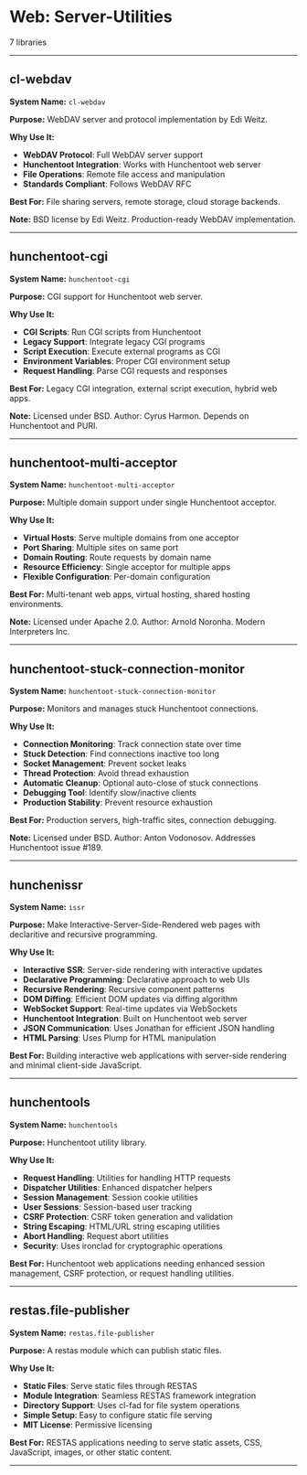 # Web: Server-Utilities

7 libraries

---

## cl-webdav

**System Name:** `cl-webdav`

**Purpose:** WebDAV server and protocol implementation by Edi Weitz.

**Why Use It:**
- **WebDAV Protocol**: Full WebDAV server support
- **Hunchentoot Integration**: Works with Hunchentoot web server
- **File Operations**: Remote file access and manipulation
- **Standards Compliant**: Follows WebDAV RFC

**Best For:** File sharing servers, remote storage, cloud storage backends.

**Note:** BSD license by Edi Weitz. Production-ready WebDAV implementation.

---


## hunchentoot-cgi

**System Name:** `hunchentoot-cgi`

**Purpose:** CGI support for Hunchentoot web server.

**Why Use It:**
- **CGI Scripts**: Run CGI scripts from Hunchentoot
- **Legacy Support**: Integrate legacy CGI programs
- **Script Execution**: Execute external programs as CGI
- **Environment Variables**: Proper CGI environment setup
- **Request Handling**: Parse CGI requests and responses

**Best For:** Legacy CGI integration, external script execution, hybrid web apps.

**Note:** Licensed under BSD. Author: Cyrus Harmon. Depends on Hunchentoot and PURI.

---


## hunchentoot-multi-acceptor

**System Name:** `hunchentoot-multi-acceptor`

**Purpose:** Multiple domain support under single Hunchentoot acceptor.

**Why Use It:**
- **Virtual Hosts**: Serve multiple domains from one acceptor
- **Port Sharing**: Multiple sites on same port
- **Domain Routing**: Route requests by domain name
- **Resource Efficiency**: Single acceptor for multiple apps
- **Flexible Configuration**: Per-domain configuration

**Best For:** Multi-tenant web apps, virtual hosting, shared hosting environments.

**Note:** Licensed under Apache 2.0. Author: Arnold Noronha. Modern Interpreters Inc.

---


## hunchentoot-stuck-connection-monitor

**System Name:** `hunchentoot-stuck-connection-monitor`

**Purpose:** Monitors and manages stuck Hunchentoot connections.

**Why Use It:**
- **Connection Monitoring**: Track connection state over time
- **Stuck Detection**: Find connections inactive too long
- **Socket Management**: Prevent socket leaks
- **Thread Protection**: Avoid thread exhaustion
- **Automatic Cleanup**: Optional auto-close of stuck connections
- **Debugging Tool**: Identify slow/inactive clients
- **Production Stability**: Prevent resource exhaustion

**Best For:** Production servers, high-traffic sites, connection debugging.

**Note:** Licensed under BSD. Author: Anton Vodonosov. Addresses Hunchentoot issue #189.

---


## hunchenissr

**System Name:** `issr`

**Purpose:** Make Interactive-Server-Side-Rendered web pages with declaritive and recursive programming.

**Why Use It:**
- **Interactive SSR**: Server-side rendering with interactive updates
- **Declarative Programming**: Declarative approach to web UIs
- **Recursive Rendering**: Recursive component patterns
- **DOM Diffing**: Efficient DOM updates via diffing algorithm
- **WebSocket Support**: Real-time updates via WebSockets
- **Hunchentoot Integration**: Built on Hunchentoot web server
- **JSON Communication**: Uses Jonathan for efficient JSON handling
- **HTML Parsing**: Uses Plump for HTML manipulation

**Best For:** Building interactive web applications with server-side rendering and minimal client-side JavaScript.

---


## hunchentools

**System Name:** `hunchentools`

**Purpose:** Hunchentoot utility library.

**Why Use It:**
- **Request Handling**: Utilities for handling HTTP requests
- **Dispatcher Utilities**: Enhanced dispatcher helpers
- **Session Management**: Session cookie utilities
- **User Sessions**: Session-based user tracking
- **CSRF Protection**: CSRF token generation and validation
- **String Escaping**: HTML/URL string escaping utilities
- **Abort Handling**: Request abort utilities
- **Security**: Uses ironclad for cryptographic operations

**Best For:** Hunchentoot web applications needing enhanced session management, CSRF protection, or request handling utilities.

---


## restas.file-publisher

**System Name:** `restas.file-publisher`

**Purpose:** A restas module which can publish static files.

**Why Use It:**
- **Static Files**: Serve static files through RESTAS
- **Module Integration**: Seamless RESTAS framework integration
- **Directory Support**: Uses cl-fad for file system operations
- **Simple Setup**: Easy to configure static file serving
- **MIT License**: Permissive licensing

**Best For:** RESTAS applications needing to serve static assets, CSS, JavaScript, images, or other static content.

---


